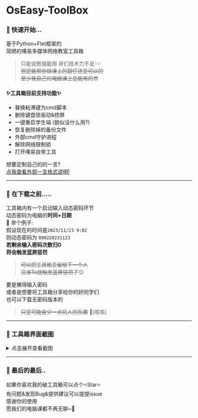 # OsEasy-ToolBox

### 🚀 快速开始...

基于Python+Flet框架的   
简陋的噢易多媒体网络教室工具箱  

> 只能说勉强能用 哥们技术力不足💦💦   
> ~~但是能帮你做课上的靓仔还是可以的~~   
> ~~至少我自己的电脑课上是能用的~~😎

#### ✨工具箱目前支持功能✨
- 替换粘滞键为cmd脚本
- 删除键盘锁驱动&控屏
- 一键重启学生端 (貌似没什么用?)
- 恢复删除掉的备份文件
- 外部cmd守护进程
- 解除网络限制锁
- 打开噢易自带工具

想要定制自己的的一言?   
[点我查看外部一言格式说明!](https://github.com/ZiHaoSaMa66/OsEasy-ToolBox/blob/main/外部一言格式说明.md)

-----

### 🤔 在下载之前.....
工具箱内有一个启动输入动态密码环节   
动态密码为电脑的**时间+日期**   
🌰 举个例子:   
假设现在的时间是``2023/11/23 9:02``  
则动态密码为 ``090220231123``    
**若剩余输入密码次数归0**   
**将会触发蓝屏惩罚**   
> ~~可以把工具箱丢留给下一个人~~  
> ~~没准Ta就触发蓝屏惩罚了~~😉   

要是懒得输入密码  
或者是想要将工具箱分享给你的好同学们   
也可以下载无密码版本的  
> ~~只是可能会少一点坑人的乐趣~~ 🤫(咳咳)   

----

### 💫 工具箱界面截图   
<details>
<summary>点击展开查看截图</summary>

![sct 2023-11-25 003334](https://github.com/ZiHaoSaMa66/OsEasy-ToolBox/assets/134737096/3ad224fc-d03d-412b-8d85-857ba2ae1ea9)

![sct 2023-11-25 003356](https://github.com/ZiHaoSaMa66/OsEasy-ToolBox/assets/134737096/91ce0f55-e230-4c86-aefc-ce7d5bb76c60)
</details>

----

### 🌈 最后的最后..
如果你喜欢我的破工具箱可以点个⭐Star⭐   
有问题&发现Bug&提供建议可以提提issue   
感谢你的使用   
愿我们的电脑课都不再无聊~🥳   




